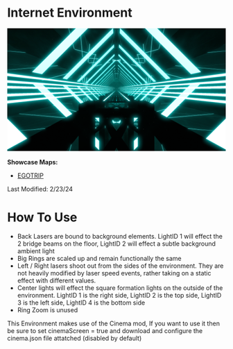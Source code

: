 # Internet Environment
![Internet Environment](Internet.png)

**Showcase Maps:**
- [EGOTRIP](https://beatsaver.com/maps/3b54e)

Last Modified: 2/23/24

# How To Use

- Back Lasers are bound to background elements. LightID 1 will effect the 2 bridge beams on the floor, LightID 2 will effect a subtle background ambient light
- Big Rings are scaled up and remain functionally the same
- Left / Right lasers shoot out from the sides of the environment. They are not heavily modified by laser speed events, rather taking on a static effect with different values.
- Center lights will effect the square formation lights on the outside of the environment. LightID 1 is the right side, LightID 2 is the top side, LightID 3 is the left side, LightID 4 is the bottom side
- Ring Zoom is unused

This Environment makes use of the Cinema mod, If you want to use it then be sure to set cinemaScreen = true and download and configure the cinema.json file attatched (disabled by default)